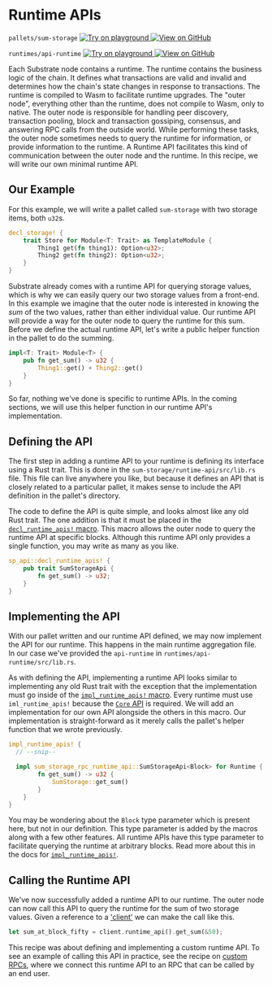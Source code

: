 # Runtime APIs

`pallets/sum-storage`
[
	![Try on playground](https://img.shields.io/badge/Playground-Try%20it!-brightgreen?logo=Parity%20Substrate)
](https://playground-staging.substrate.dev/?deploy=recipes&files=%2Fhome%2Fsubstrate%2Fworkspace%2Fpallets%2Fsum-storage%2Fsrc%2Flib.rs)
[
	![View on GitHub](https://img.shields.io/badge/Github-View%20Code-brightgreen?logo=github)
](https://github.com/substrate-developer-hub/recipes/tree/master/pallets/sum-storage/src/lib.rs)

`runtimes/api-runtime`
[
	![Try on playground](https://img.shields.io/badge/Playground-Try%20it!-brightgreen?logo=Parity%20Substrate)
](https://playground-staging.substrate.dev/?deploy=recipes&files=%2Fhome%2Fsubstrate%2Fworkspace%2Fruntimes%2Fapi-runtime%2Fsrc%2Flib.rs)
[
	![View on GitHub](https://img.shields.io/badge/Github-View%20Code-brightgreen?logo=github)
](https://github.com/substrate-developer-hub/recipes/tree/master/runtimes/api-runtime/src/lib.rs)

Each Substrate node contains a runtime. The runtime contains the business logic of the chain. It
defines what transactions are valid and invalid and determines how the chain's state changes in
response to transactions. The runtime is compiled to Wasm to facilitate runtime upgrades. The "outer
node", everything other than the runtime, does not compile to Wasm, only to native. The outer node
is responsible for handling peer discovery, transaction pooling, block and transaction gossiping,
consensus, and answering RPC calls from the outside world. While performing these tasks, the outer
node sometimes needs to query the runtime for information, or provide information to the runtime. A
Runtime API facilitates this kind of communication between the outer node and the runtime. In this
recipe, we will write our own minimal runtime API.

## Our Example

For this example, we will write a pallet called `sum-storage` with two storage items, both `u32`s.

```rust
decl_storage! {
	trait Store for Module<T: Trait> as TemplateModule {
		Thing1 get(fn thing1): Option<u32>;
		Thing2 get(fn thing2): Option<u32>;
	}
}
```

Substrate already comes with a runtime API for querying storage values, which is why we can easily
query our two storage values from a front-end. In this example we imagine that the outer node is
interested in knowing the _sum_ of the two values, rather than either individual value. Our runtime
API will provide a way for the outer node to query the runtime for this sum. Before we define the
actual runtime API, let's write a public helper function in the pallet to do the summing.

```rust
impl<T: Trait> Module<T> {
	pub fn get_sum() -> u32 {
		Thing1::get() + Thing2::get()
	}
}
```

So far, nothing we've done is specific to runtime APIs. In the coming sections, we will use this
helper function in our runtime API's implementation.

## Defining the API

The first step in adding a runtime API to your runtime is defining its interface using a Rust trait.
This is done in the `sum-storage/runtime-api/src/lib.rs` file. This file can live anywhere you like,
but because it defines an API that is closely related to a particular pallet, it makes sense to
include the API definition in the pallet's directory.

The code to define the API is quite simple, and looks almost like any old Rust trait. The one
addition is that it must be placed in the
[`decl_runtime_apis!` macro](https://substrate.dev/rustdocs/v2.0.0-rc4/sp_api/macro.decl_runtime_apis.html). This
macro allows the outer node to query the runtime API at specific blocks. Although this runtime API
only provides a single function, you may write as many as you like.

```rust
sp_api::decl_runtime_apis! {
	pub trait SumStorageApi {
		fn get_sum() -> u32;
	}
}
```

## Implementing the API

With our pallet written and our runtime API defined, we may now implement the API for our runtime.
This happens in the main runtime aggregation file. In our case we've provided the `api-runtime` in
`runtimes/api-runtime/src/lib.rs`.

As with defining the API, implementing a runtime API looks similar to implementing any old Rust
trait with the exception that the implementation must go inside of the
[`impl_runtime_apis!` macro](https://substrate.dev/rustdocs/v2.0.0-rc4/sp_api/macro.impl_runtime_apis.html). Every
runtime must use `iml_runtime_apis!` because the
[`Core` API](https://substrate.dev/rustdocs/v2.0.0-rc4/sp_api/trait.Core.html) is required. We will add an
implementation for our own API alongside the others in this macro. Our implementation is
straight-forward as it merely calls the pallet's helper function that we wrote previously.

```rust
impl_runtime_apis! {
  // --snip--

  impl sum_storage_rpc_runtime_api::SumStorageApi<Block> for Runtime {
		fn get_sum() -> u32 {
			SumStorage::get_sum()
		}
	}
}
```

You may be wondering about the `Block` type parameter which is present here, but not in our
definition. This type parameter is added by the macros along with a few other features. All runtime
APIs have this type parameter to facilitate querying the runtime at arbitrary blocks. Read more
about this in the docs for
[`impl_runtime_apis!`](https://substrate.dev/rustdocs/v2.0.0-rc4/sp_api/macro.impl_runtime_apis.html).

## Calling the Runtime API

We've now successfully added a runtime API to our runtime. The outer node can now call this API to
query the runtime for the sum of two storage values. Given a reference to a
['client'](https://substrate.dev/rustdocs/v2.0.0-rc4/sc_service/client/struct.Client.html) we can make the call like
this.

```rust
let sum_at_block_fifty = client.runtime_api().get_sum(&50);
```

This recipe was about defining and implementing a custom runtime API. To see an example of calling
this API in practice, see the recipe on [custom RPCs](./custom-rpc.md), where we connect this
runtime API to an RPC that can be called by an end user.
